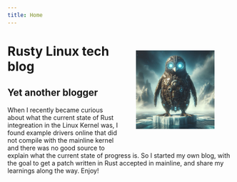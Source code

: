 ```yaml
---
title: Home
---
```

<meta name="google-site-verification" content="m3n6pzMcloBT3cd6VuLuPT6UnxIO7wfNvpd59oC6S14"/>

[<img src="static/img/rusty_penguin_0.jpeg" style="max-width:35%;min-width:40px;float:right;padding:40px" alt="Rusty penguin. Created by DALL·E 3." />](https://github.com/Rust-for-Linux/)
# Rusty Linux tech blog

## Yet another blogger

When I recently became curious about what the current state of Rust integreation
in the Linux Kernel was, I found example drivers online that did not compile
with the mainline kernel and there was no good source to explain what the
current state of progress is. So I started my own blog, with the goal to get a
patch written in Rust accepted in mainline, and share my learnings along the
way. Enjoy!
